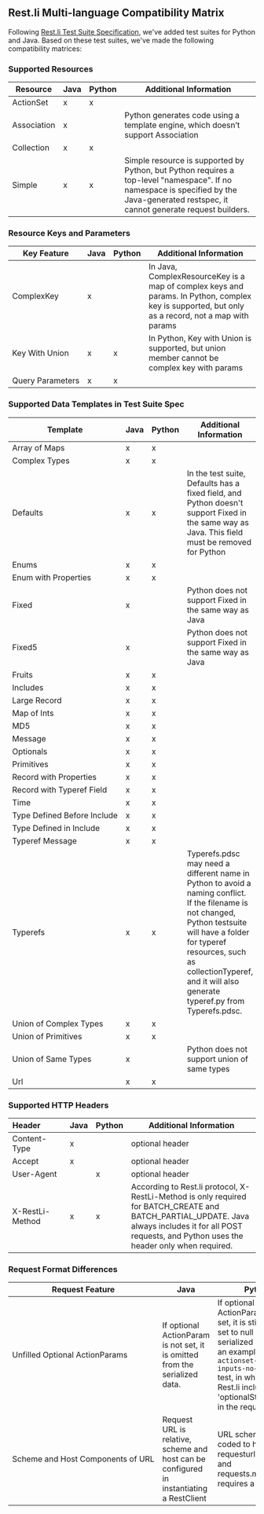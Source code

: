 Rest.li Multi-language Compatibility Matrix
--------------------------
Following [Rest.li Test Suite Specification](testsuite_overview.md), we've added test suites for Python and Java.
Based on these test suites, we've made the following compatibility matrices:

### Supported Resources

| Resource | Java | Python | Additional Information |
|--------|------|----------------|----------------|
| ActionSet | x | x | |
| Association | x | | Python generates code using a template engine, which doesn’t support Association |
| Collection | x | x | |
| Simple | x | x | Simple resource is supported by Python, but Python requires a top-level "namespace". If no namespace is specified by the Java-generated restspec, it cannot generate request builders. |


### Resource Keys and Parameters

| Key Feature | Java | Python | Additional Information |
|--------|-----|-----|----------------|
| ComplexKey | x |  |In Java, ComplexResourceKey is a map of complex keys and params. In Python, complex key is supported, but only as a record, not a map with params |
| Key&nbsp;With&nbsp;Union | x | x | In Python, Key with Union is supported, but union member cannot be complex key with params |
| Query&nbsp;Parameters | x | x |


### Supported Data Templates in Test Suite Spec

| Template | Java | Python | Additional Information |
|--------|------|------|----------------|
| Array&nbsp;of&nbsp;Maps | x | x | |
| Complex&nbsp;Types | x | x | |
| Defaults | x | x | In the test suite, Defaults has a fixed field, and Python doesn't support Fixed in the same way as Java. This field must be removed for Python | 
| Enums | x | x | |
| Enum&nbsp;with&nbsp;Properties | x | x | |
| Fixed | x | | Python does not support Fixed in the same way as Java|
| Fixed5 | x | | Python does not support Fixed in the same way as Java|
| Fruits | x | x | |
| Includes | x | x | |
| Large&nbsp;Record | x | x | |
| Map&nbsp;of&nbsp;Ints| x | x | |
| MD5| x | x | |
| Message | x | x | | 
| Optionals| x | x | |
| Primitives | x | x | |
| Record&nbsp;with&nbsp;Properties | x | x | |
| Record&nbsp;with&nbsp;Typeref&nbsp;Field | x | x | |
| Time | x | x | |
| Type&nbsp;Defined&nbsp;Before&nbsp;Include | x | x | |
| Type&nbsp;Defined&nbsp;in&nbsp;Include | x | x | |
| Typeref&nbsp;Message | x | x | |
| Typerefs | x | x | Typerefs.pdsc may need a different name in Python to avoid a naming conflict. If the filename is not changed, Python testsuite will have a folder for typeref resources, such as collectionTyperef, and it will also generate typeref.py from Typerefs.pdsc. |
| Union&nbsp;of&nbsp;Complex Types | x | x | |
| Union&nbsp;of&nbsp;Primitives | x | x | |
| Union&nbsp;of&nbsp;Same&nbsp;Types | x | | Python does not support union of same types |
| Url | x | x | |


### Supported HTTP Headers 
| Header&nbsp;&nbsp;&nbsp;&nbsp;&nbsp;&nbsp;&nbsp;&nbsp;&nbsp;&nbsp;| Java | Python | Additional Information |
|--------|------|----------------|----------------|
| Content-Type | x | | optional header|
| Accept | x | | optional header
| User-Agent | | x | optional header | 
| X-RestLi-Method | x | x | According to Rest.li protocol, X-RestLi-Method is only required for BATCH_CREATE and BATCH_PARTIAL_UPDATE. Java always includes it for all POST requests, and Python uses the header only when required.|

### Request Format Differences
| Request Feature | Java | Python |
|--------|------|----------------|
|Unfilled&nbsp;Optional&nbsp;ActionParams|If optional ActionParam is not set, it is omitted from the serialized data.|If optional ActionParam is not set, it is still explicitly set to null in the serialized body. For an example, see the ```actionset-multiple-inputs-no-optional``` test, in which Python Rest.li includes " 'optionalString': null" in the request.|
| Scheme&nbsp;and&nbsp;Host&nbsp;Components&nbsp;of&nbsp;URL | Request URL is relative, scheme and host can be configured in instantiating a RestClient | URL scheme is hard-coded to http in requesturlbuilders.py, and requests.models.py requires a host

